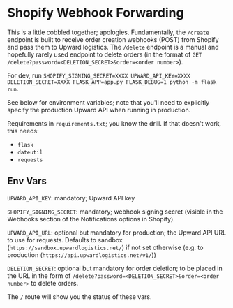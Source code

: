 # Shopify Webhook Forwarding

This is a little cobbled together; apologies. Fundamentally, the `/create` endpoint is built to receive order creation webhooks (POST) from Shopify and pass them to Upward logistics. The `/delete` endpoint is a manual and hopefully rarely used endpoint to delete orders (in the format of `GET /delete?password=<DELETION_SECRET>&order=<order number>`).

For dev, run `SHOPIFY_SIGNING_SECRET=XXXX UPWARD_API_KEY=XXXX DELETION_SECRET=XXXX FLASK_APP=app.py FLASK_DEBUG=1 python -m flask run`.

See below for environment variables; note that you'll need to explicitly specify the production Upward API when running in production.

Requirements in `requirements.txt`; you know the drill. If that doesn't work, this needs:

* `flask`
* `dateutil`
* `requests`

## Env Vars

`UPWARD_API_KEY`: mandatory; Upward API key

`SHOPIFY_SIGNING_SECRET`: mandatory; webhook signing secret (visible in the Webhooks section of the Notifications options in Shopify).

`UPWARD_API_URL`: optional but mandatory for production; the Upward API URL to use for requests. Defaults to sandbox (`https://sandbox.upwardlogistics.net/`) if not set otherwise (e.g. to production (`https://api.upwardlogistics.net/v1/`))

`DELETION_SECRET`: optional but mandatory for order deletion; to be placed in the URL in the form of `/delete?password=<DELETION_SECRET>&order=<order number>` to delete orders.

The `/` route will show you the status of these vars.
